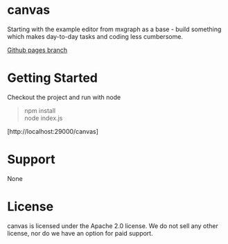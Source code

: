 canvas
======

Starting with the example editor from mxgraph as a base - build something which makes day-to-day tasks and coding less cumbersome.

[Github pages branch](https://jgraph.github.io/mxgraph/)


Getting Started
===============

Checkout the project and run with node

>npm install  
>node index.js

[http://localhost:29000/canvas]

Support
=======

None

License
=======

canvas is licensed under the Apache 2.0 license. We do not sell any other license, nor do we have an option for paid support.

